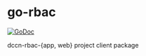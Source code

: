 # go-rbac
[![GoDoc](https://godoc.org/github.com/Ankr-network/go-rbac?status.svg)](https://godoc.org/github.com/Ankr-network/go-rbac)

dccn-rbac-{app, web} project  client package
